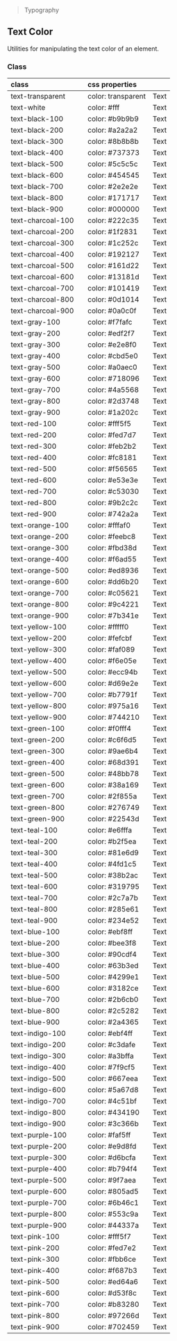 > Typography

## Text Color

Utilities for manipulating the text color of an element.

### Class

| class |  | css properties |  |
|:--|:--|:--|:-:|
| text-transparent |  | color: transparent | <y class="px-2 text-lg text-transparent font-semibold">Text</y> |
| text-white |  | color: #fff | <y class="px-2 text-lg text-white font-semibold">Text</y> |
| text-black-100 |  | color: #b9b9b9 | <y class="px-2 text-lg text-black-100 bg-white font-semibold">Text</y> |
| text-black-200 |  | color: #a2a2a2 | <y class="px-2 text-lg text-black-200 bg-white font-semibold">Text</y> |
| text-black-300 |  | color: #8b8b8b | <y class="px-2 text-lg text-black-300 bg-white font-semibold">Text</y> |
| text-black-400 |  | color: #737373 | <y class="px-2 text-lg text-black-400 bg-white font-semibold">Text</y> |
| text-black-500 |  | color: #5c5c5c | <y class="px-2 text-lg text-black-500 bg-white font-semibold">Text</y> |
| text-black-600 |  | color: #454545 | <y class="px-2 text-lg text-black-600 bg-white font-semibold">Text</y> |
| text-black-700 |  | color: #2e2e2e | <y class="px-2 text-lg text-black-700 bg-white font-semibold">Text</y> |
| text-black-800 |  | color: #171717 | <y class="px-2 text-lg text-black-800 bg-white font-semibold">Text</y> |
| text-black-900 |  | color: #000000 | <y class="px-2 text-lg text-black-900 bg-white font-semibold">Text</y> |
| text-charcoal-100 |  | color: #222c35 | <y class="px-2 text-lg text-charcoal-100 bg-white font-semibold">Text</y> |
| text-charcoal-200 |  | color: #1f2831 | <y class="px-2 text-lg text-charcoal-200 bg-white font-semibold">Text</y> |
| text-charcoal-300 |  | color: #1c252c | <y class="px-2 text-lg text-charcoal-300 bg-white font-semibold">Text</y> |
| text-charcoal-400 |  | color: #192127 | <y class="px-2 text-lg text-charcoal-400 bg-white font-semibold">Text</y> |
| text-charcoal-500 |  | color: #161d22 | <y class="px-2 text-lg text-charcoal-500 bg-white font-semibold">Text</y> |
| text-charcoal-600 |  | color: #13181d | <y class="px-2 text-lg text-charcoal-600 bg-white font-semibold">Text</y> |
| text-charcoal-700 |  | color: #101419 | <y class="px-2 text-lg text-charcoal-700 bg-white font-semibold">Text</y> |
| text-charcoal-800 |  | color: #0d1014 | <y class="px-2 text-lg text-charcoal-800 bg-white font-semibold">Text</y> |
| text-charcoal-900 |  | color: #0a0c0f | <y class="px-2 text-lg text-charcoal-900 bg-white font-semibold">Text</y> |
| text-gray-100 |  | color: #f7fafc | <y class="px-2 text-lg text-gray-100 bg-white font-semibold">Text</y> |
| text-gray-200 |  | color: #edf2f7 | <y class="px-2 text-lg text-gray-200 bg-white font-semibold">Text</y> |
| text-gray-300 |  | color: #e2e8f0 | <y class="px-2 text-lg text-gray-300 bg-white font-semibold">Text</y> |
| text-gray-400 |  | color: #cbd5e0 | <y class="px-2 text-lg text-gray-400 bg-white font-semibold">Text</y> |
| text-gray-500 |  | color: #a0aec0 | <y class="px-2 text-lg text-gray-500 bg-white font-semibold">Text</y> |
| text-gray-600 |  | color: #718096 | <y class="px-2 text-lg text-gray-600 bg-white font-semibold">Text</y> |
| text-gray-700 |  | color: #4a5568 | <y class="px-2 text-lg text-gray-700 bg-white font-semibold">Text</y> |
| text-gray-800 |  | color: #2d3748 | <y class="px-2 text-lg text-gray-800 bg-white font-semibold">Text</y> |
| text-gray-900 |  | color: #1a202c | <y class="px-2 text-lg text-gray-900 bg-white font-semibold">Text</y> |
| text-red-100 |  | color: #fff5f5 | <y class="px-2 text-lg text-red-100 bg-white font-semibold">Text</y> |
| text-red-200 |  | color: #fed7d7 | <y class="px-2 text-lg text-red-200 bg-white font-semibold">Text</y> |
| text-red-300 |  | color: #feb2b2 | <y class="px-2 text-lg text-red-300 bg-white font-semibold">Text</y> |
| text-red-400 |  | color: #fc8181 | <y class="px-2 text-lg text-red-400 bg-white font-semibold">Text</y> |
| text-red-500 |  | color: #f56565 | <y class="px-2 text-lg text-red-500 bg-white font-semibold">Text</y> |
| text-red-600 |  | color: #e53e3e | <y class="px-2 text-lg text-red-600 bg-white font-semibold">Text</y> |
| text-red-700 |  | color: #c53030 | <y class="px-2 text-lg text-red-700 bg-white font-semibold">Text</y> |
| text-red-800 |  | color: #9b2c2c | <y class="px-2 text-lg text-red-800 bg-white font-semibold">Text</y> |
| text-red-900 |  | color: #742a2a | <y class="px-2 text-lg text-red-900 bg-white font-semibold">Text</y> |
| text-orange-100 |  | color: #fffaf0 | <y class="px-2 text-lg text-orange-100 bg-white font-semibold">Text</y> |
| text-orange-200 |  | color: #feebc8 | <y class="px-2 text-lg text-orange-200 bg-white font-semibold">Text</y> |
| text-orange-300 |  | color: #fbd38d | <y class="px-2 text-lg text-orange-300 bg-white font-semibold">Text</y> |
| text-orange-400 |  | color: #f6ad55 | <y class="px-2 text-lg text-orange-400 bg-white font-semibold">Text</y> |
| text-orange-500 |  | color: #ed8936 | <y class="px-2 text-lg text-orange-500 bg-white font-semibold">Text</y> |
| text-orange-600 |  | color: #dd6b20 | <y class="px-2 text-lg text-orange-600 bg-white font-semibold">Text</y> |
| text-orange-700 |  | color: #c05621 | <y class="px-2 text-lg text-orange-700 bg-white font-semibold">Text</y> |
| text-orange-800 |  | color: #9c4221 | <y class="px-2 text-lg text-orange-800 bg-white font-semibold">Text</y> |
| text-orange-900 |  | color: #7b341e | <y class="px-2 text-lg text-orange-900 bg-white font-semibold">Text</y> |
| text-yellow-100 |  | color: #fffff0 | <y class="px-2 text-lg text-yellow-100 bg-white font-semibold">Text</y> |
| text-yellow-200 |  | color: #fefcbf | <y class="px-2 text-lg text-yellow-200 bg-white font-semibold">Text</y> |
| text-yellow-300 |  | color: #faf089 | <y class="px-2 text-lg text-yellow-300 bg-white font-semibold">Text</y> |
| text-yellow-400 |  | color: #f6e05e | <y class="px-2 text-lg text-yellow-400 bg-white font-semibold">Text</y> |
| text-yellow-500 |  | color: #ecc94b | <y class="px-2 text-lg text-yellow-500 bg-white font-semibold">Text</y> |
| text-yellow-600 |  | color: #d69e2e | <y class="px-2 text-lg text-yellow-600 bg-white font-semibold">Text</y> |
| text-yellow-700 |  | color: #b7791f | <y class="px-2 text-lg text-yellow-700 bg-white font-semibold">Text</y> |
| text-yellow-800 |  | color: #975a16 | <y class="px-2 text-lg text-yellow-800 bg-white font-semibold">Text</y> |
| text-yellow-900 |  | color: #744210 | <y class="px-2 text-lg text-yellow-900 bg-white font-semibold">Text</y> |
| text-green-100 |  | color: #f0fff4 | <y class="px-2 text-lg text-green-100 bg-white font-semibold">Text</y> |
| text-green-200 |  | color: #c6f6d5 | <y class="px-2 text-lg text-green-200 bg-white font-semibold">Text</y> |
| text-green-300 |  | color: #9ae6b4 | <y class="px-2 text-lg text-green-300 bg-white font-semibold">Text</y> |
| text-green-400 |  | color: #68d391 | <y class="px-2 text-lg text-green-400 bg-white font-semibold">Text</y> |
| text-green-500 |  | color: #48bb78 | <y class="px-2 text-lg text-green-500 bg-white font-semibold">Text</y> |
| text-green-600 |  | color: #38a169 | <y class="px-2 text-lg text-green-600 bg-white font-semibold">Text</y> |
| text-green-700 |  | color: #2f855a | <y class="px-2 text-lg text-green-700 bg-white font-semibold">Text</y> |
| text-green-800 |  | color: #276749 | <y class="px-2 text-lg text-green-800 bg-white font-semibold">Text</y> |
| text-green-900 |  | color: #22543d | <y class="px-2 text-lg text-green-900 bg-white font-semibold">Text</y> |
| text-teal-100 |  | color: #e6fffa | <y class="px-2 text-lg text-teal-100 bg-white font-semibold">Text</y> |
| text-teal-200 |  | color: #b2f5ea | <y class="px-2 text-lg text-teal-200 bg-white font-semibold">Text</y> |
| text-teal-300 |  | color: #81e6d9 | <y class="px-2 text-lg text-teal-300 bg-white font-semibold">Text</y> |
| text-teal-400 |  | color: #4fd1c5 | <y class="px-2 text-lg text-teal-400 bg-white font-semibold">Text</y> |
| text-teal-500 |  | color: #38b2ac | <y class="px-2 text-lg text-teal-500 bg-white font-semibold">Text</y> |
| text-teal-600 |  | color: #319795 | <y class="px-2 text-lg text-teal-600 bg-white font-semibold">Text</y> |
| text-teal-700 |  | color: #2c7a7b | <y class="px-2 text-lg text-teal-700 bg-white font-semibold">Text</y> |
| text-teal-800 |  | color: #285e61 | <y class="px-2 text-lg text-teal-800 bg-white font-semibold">Text</y> |
| text-teal-900 |  | color: #234e52 | <y class="px-2 text-lg text-teal-900 bg-white font-semibold">Text</y> |
| text-blue-100 |  | color: #ebf8ff | <y class="px-2 text-lg text-blue-100 bg-white font-semibold">Text</y> |
| text-blue-200 |  | color: #bee3f8 | <y class="px-2 text-lg text-blue-200 bg-white font-semibold">Text</y> |
| text-blue-300 |  | color: #90cdf4 | <y class="px-2 text-lg text-blue-300 bg-white font-semibold">Text</y> |
| text-blue-400 |  | color: #63b3ed | <y class="px-2 text-lg text-blue-400 bg-white font-semibold">Text</y> |
| text-blue-500 |  | color: #4299e1 | <y class="px-2 text-lg text-blue-500 bg-white font-semibold">Text</y> |
| text-blue-600 |  | color: #3182ce | <y class="px-2 text-lg text-blue-600 bg-white font-semibold">Text</y> |
| text-blue-700 |  | color: #2b6cb0 | <y class="px-2 text-lg text-blue-700 bg-white font-semibold">Text</y> |
| text-blue-800 |  | color: #2c5282 | <y class="px-2 text-lg text-blue-800 bg-white font-semibold">Text</y> |
| text-blue-900 |  | color: #2a4365 | <y class="px-2 text-lg text-blue-900 bg-white font-semibold">Text</y> |
| text-indigo-100 |  | color: #ebf4ff | <y class="px-2 text-lg text-indigo-100 bg-white font-semibold">Text</y> |
| text-indigo-200 |  | color: #c3dafe | <y class="px-2 text-lg text-indigo-200 bg-white font-semibold">Text</y> |
| text-indigo-300 |  | color: #a3bffa | <y class="px-2 text-lg text-indigo-300 bg-white font-semibold">Text</y> |
| text-indigo-400 |  | color: #7f9cf5 | <y class="px-2 text-lg text-indigo-400 bg-white font-semibold">Text</y> |
| text-indigo-500 |  | color: #667eea | <y class="px-2 text-lg text-indigo-500 bg-white font-semibold">Text</y> |
| text-indigo-600 |  | color: #5a67d8 | <y class="px-2 text-lg text-indigo-600 bg-white font-semibold">Text</y> |
| text-indigo-700 |  | color: #4c51bf | <y class="px-2 text-lg text-indigo-700 bg-white font-semibold">Text</y> |
| text-indigo-800 |  | color: #434190 | <y class="px-2 text-lg text-indigo-800 bg-white font-semibold">Text</y> |
| text-indigo-900 |  | color: #3c366b | <y class="px-2 text-lg text-indigo-900 bg-white font-semibold">Text</y> |
| text-purple-100 |  | color: #faf5ff | <y class="px-2 text-lg text-purple-100 bg-white font-semibold">Text</y> |
| text-purple-200 |  | color: #e9d8fd | <y class="px-2 text-lg text-purple-200 bg-white font-semibold">Text</y> |
| text-purple-300 |  | color: #d6bcfa | <y class="px-2 text-lg text-purple-300 bg-white font-semibold">Text</y> |
| text-purple-400 |  | color: #b794f4 | <y class="px-2 text-lg text-purple-400 bg-white font-semibold">Text</y> |
| text-purple-500 |  | color: #9f7aea | <y class="px-2 text-lg text-purple-500 bg-white font-semibold">Text</y> |
| text-purple-600 |  | color: #805ad5 | <y class="px-2 text-lg text-purple-600 bg-white font-semibold">Text</y> |
| text-purple-700 |  | color: #6b46c1 | <y class="px-2 text-lg text-purple-700 bg-white font-semibold">Text</y> |
| text-purple-800 |  | color: #553c9a | <y class="px-2 text-lg text-purple-800 bg-white font-semibold">Text</y> |
| text-purple-900 |  | color: #44337a | <y class="px-2 text-lg text-purple-900 bg-white font-semibold">Text</y> |
| text-pink-100 |  | color: #fff5f7 | <y class="px-2 text-lg text-pink-100 bg-white font-semibold">Text</y> |
| text-pink-200 |  | color: #fed7e2 | <y class="px-2 text-lg text-pink-200 bg-white font-semibold">Text</y> |
| text-pink-300 |  | color: #fbb6ce | <y class="px-2 text-lg text-pink-300 bg-white font-semibold">Text</y> |
| text-pink-400 |  | color: #f687b3 | <y class="px-2 text-lg text-pink-400 bg-white font-semibold">Text</y> |
| text-pink-500 |  | color: #ed64a6 | <y class="px-2 text-lg text-pink-500 bg-white font-semibold">Text</y> |
| text-pink-600 |  | color: #d53f8c | <y class="px-2 text-lg text-pink-600 bg-white font-semibold">Text</y> |
| text-pink-700 |  | color: #b83280 | <y class="px-2 text-lg text-pink-700 bg-white font-semibold">Text</y> |
| text-pink-800 |  | color: #97266d | <y class="px-2 text-lg text-pink-800 bg-white font-semibold">Text</y> |
| text-pink-900 |  | color: #702459 | <y class="px-2 text-lg text-pink-900 bg-white font-semibold">Text</y> |

